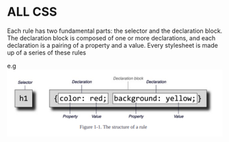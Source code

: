 # ALL CSS

Each rule has two fundamental parts: the selector and the declaration block. The declaration
block is composed of one or more declarations, and each declaration is a pairing of a property
and a value. Every stylesheet is made up of a series of these rules

e.g ![image info](./images/img1.png)
